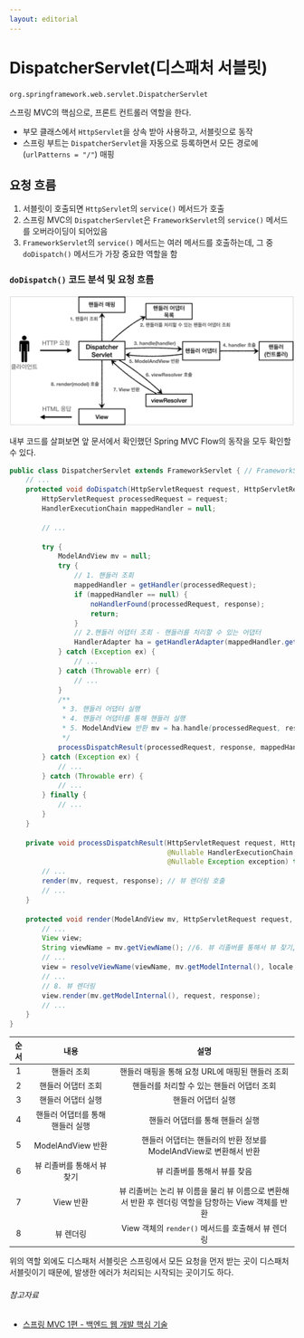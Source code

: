 ```yaml
---
layout: editorial
---
```


# DispatcherServlet(디스패처 서블릿)

`org.springframework.web.servlet.DispatcherServlet`

스프링 MVC의 핵심으로, 프론트 컨트롤러 역할을 한다.

- 부모 클래스에서 `HttpServlet`을 상속 받아 사용하고, 서블릿으로 동작
- 스프링 부트는 `DispatcherServlet`을 자동으로 등록하면서 모든 경로에 (`urlPatterns = "/"`) 매핑

## 요청 흐름

1. 서블릿이 호출되면 `HttpServlet`의 `service()` 메서드가 호출
2. 스프링 MVC의 `DispatcherServlet`은 `FrameworkServlet`의 `service()` 메서드를 오버라이딩이 되어있음
3. `FrameworkServlet`의 `service()` 메서드는 여러 메서드를 호출하는데, 그 중 `doDispatch()` 메서드가 가장 중요한 역할을 함

### `doDispatch()` 코드 분석 및 요청 흐름

![Spring MVC Flow(출처: 스프링 MVC 1편 - 백엔드 웹 개발 핵심 기술)](image/spring-request-flow.png)

내부 코드를 살펴보면 앞 문서에서 확인했던 Spring MVC Flow의 동작을 모두 확인할 수 있다.

```java
public class DispatcherServlet extends FrameworkServlet { // FrameworkServlet -> HttpServletBean -> HttpServlet
    // ...
    protected void doDispatch(HttpServletRequest request, HttpServletResponse response) throws Exception {
        HttpServletRequest processedRequest = request;
        HandlerExecutionChain mappedHandler = null;

        // ...

        try {
            ModelAndView mv = null;
            try {
                // 1. 핸들러 조회
                mappedHandler = getHandler(processedRequest);
                if (mappedHandler == null) {
                    noHandlerFound(processedRequest, response);
                    return;
                }
                // 2.핸들러 어댑터 조회 - 핸들러를 처리할 수 있는 어댑터
                HandlerAdapter ha = getHandlerAdapter(mappedHandler.getHandler());
            } catch (Exception ex) {
                // ...
            } catch (Throwable err) {
                // ...
            }
            /**
             * 3. 핸들러 어댑터 실행
             * 4. 핸들러 어댑터를 통해 핸들러 실행
             * 5. ModelAndView 반환 mv = ha.handle(processedRequest, response, mappedHandler.getHandler());
             */
            processDispatchResult(processedRequest, response, mappedHandler, mv, dispatchException);
        } catch (Exception ex) {
            // ...
        } catch (Throwable err) {
            // ...
        } finally {
            // ...
        }
    }

    private void processDispatchResult(HttpServletRequest request, HttpServletResponse response,
                                       @Nullable HandlerExecutionChain mappedHandler, @Nullable ModelAndView mv,
                                       @Nullable Exception exception) throws Exception {
        // ...
        render(mv, request, response); // 뷰 렌더링 호출
        // ...
    }

    protected void render(ModelAndView mv, HttpServletRequest request, HttpServletResponse response) throws Exception {
        // ...
        View view;
        String viewName = mv.getViewName(); //6. 뷰 리졸버를 통해서 뷰 찾기, 7.View 반환
        // ...
        view = resolveViewName(viewName, mv.getModelInternal(), locale, request);
        // ...
        // 8. 뷰 렌더링
        view.render(mv.getModelInternal(), request, response);
        // ...
    }
}
```

| 순서 |         내용         |                              설명                              |
|:--:|:------------------:|:------------------------------------------------------------:|
| 1  |       핸들러 조회       |                핸들러 매핑을 통해 요청 URL에 매핑된 핸들러 조회                 |
| 2  |     핸들러 어댑터 조회     |                   핸들러를 처리할 수 있는 핸들러 어댑터 조회                   |
| 3  |     핸들러 어댑터 실행     |                          핸들러 어댑터 실행                          |
| 4  | 핸들러 어댑터를 통해 핸들러 실행 |                      핸들러 어댑터를 통해 핸들러 실행                      |
| 5  |  ModelAndView 반환   |          핸들러 어댑터는 핸들러의 반환 정보를 ModelAndView로 변환해서 반환          |
| 6  |  뷰 리졸버를 통해서 뷰 찾기   |                       뷰 리졸버를 통해서 뷰를 찾음                       |
| 7  |      View 반환       | 뷰 리졸버는 논리 뷰 이름을 물리 뷰 이름으로 변환해서 반환 후 렌더링 역할을 담항하는 View 객체를 반환 |
| 8  |       뷰 렌더링        |             View 객체의 `render()` 메서드를 호출해서 뷰 렌더링              |

위의 역할 외에도 디스패처 서블릿은 스프링에서 모든 요청을 먼저 받는 곳이 디스패처 서블릿이기 때문에, 발생한 에러가 처리되는 시작되는 곳이기도 하다.

###### 참고자료

- [스프링 MVC 1편 - 백엔드 웹 개발 핵심 기술](https://www.inflearn.com/course/스프링-mvc-1)
